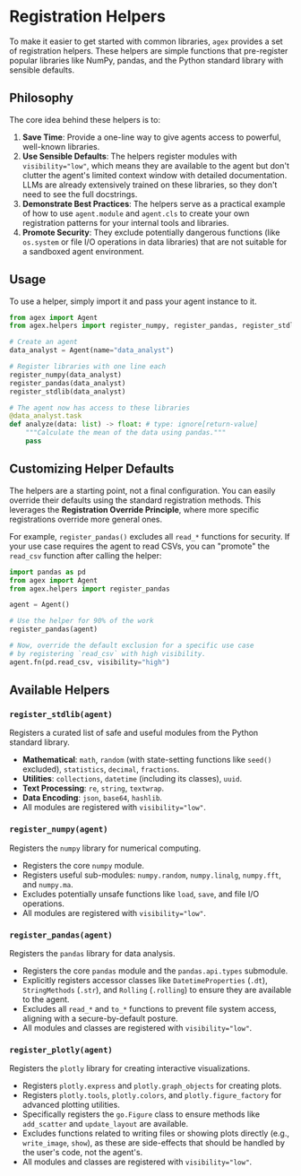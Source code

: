# Registration Helpers

To make it easier to get started with common libraries, `agex` provides a set of registration helpers. These helpers are simple functions that pre-register popular libraries like NumPy, pandas, and the Python standard library with sensible defaults.

## Philosophy

The core idea behind these helpers is to:

1.  **Save Time**: Provide a one-line way to give agents access to powerful, well-known libraries.
2.  **Use Sensible Defaults**: The helpers register modules with `visibility="low"`, which means they are available to the agent but don't clutter the agent's limited context window with detailed documentation. LLMs are already extensively trained on these libraries, so they don't need to see the full docstrings.
3.  **Demonstrate Best Practices**: The helpers serve as a practical example of how to use `agent.module` and `agent.cls` to create your own registration patterns for your internal tools and libraries.
4.  **Promote Security**: They exclude potentially dangerous functions (like `os.system` or file I/O operations in data libraries) that are not suitable for a sandboxed agent environment.

## Usage

To use a helper, simply import it and pass your agent instance to it.

```python
from agex import Agent
from agex.helpers import register_numpy, register_pandas, register_stdlib

# Create an agent
data_analyst = Agent(name="data_analyst")

# Register libraries with one line each
register_numpy(data_analyst)
register_pandas(data_analyst)
register_stdlib(data_analyst)

# The agent now has access to these libraries
@data_analyst.task
def analyze(data: list) -> float: # type: ignore[return-value]
    """Calculate the mean of the data using pandas."""
    pass
```

## Customizing Helper Defaults
The helpers are a starting point, not a final configuration. You can easily override their defaults using the standard registration methods. This leverages the **Registration Override Principle**, where more specific registrations override more general ones.

For example, `register_pandas()` excludes all `read_*` functions for security. If your use case requires the agent to read CSVs, you can "promote" the `read_csv` function after calling the helper:

```python
import pandas as pd
from agex import Agent
from agex.helpers import register_pandas

agent = Agent()

# Use the helper for 90% of the work
register_pandas(agent)

# Now, override the default exclusion for a specific use case
# by registering `read_csv` with high visibility.
agent.fn(pd.read_csv, visibility="high")
```

## Available Helpers

### `register_stdlib(agent)`

Registers a curated list of safe and useful modules from the Python standard library.

-   **Mathematical**: `math`, `random` (with state-setting functions like `seed()` excluded), `statistics`, `decimal`, `fractions`.
-   **Utilities**: `collections`, `datetime` (including its classes), `uuid`.
-   **Text Processing**: `re`, `string`, `textwrap`.
-   **Data Encoding**: `json`, `base64`, `hashlib`.
-   All modules are registered with `visibility="low"`.

### `register_numpy(agent)`

Registers the `numpy` library for numerical computing.

-   Registers the core `numpy` module.
-   Registers useful sub-modules: `numpy.random`, `numpy.linalg`, `numpy.fft`, and `numpy.ma`.
-   Excludes potentially unsafe functions like `load`, `save`, and file I/O operations.
-   All modules are registered with `visibility="low"`.

### `register_pandas(agent)`

Registers the `pandas` library for data analysis.

-   Registers the core `pandas` module and the `pandas.api.types` submodule.
-   Explicitly registers accessor classes like `DatetimeProperties` (`.dt`), `StringMethods` (`.str`), and `Rolling` (`.rolling`) to ensure they are available to the agent.
-   Excludes all `read_*` and `to_*` functions to prevent file system access, aligning with a secure-by-default posture.
-   All modules and classes are registered with `visibility="low"`.

### `register_plotly(agent)`

Registers the `plotly` library for creating interactive visualizations.

-   Registers `plotly.express` and `plotly.graph_objects` for creating plots.
-   Registers `plotly.tools`, `plotly.colors`, and `plotly.figure_factory` for advanced plotting utilities.
-   Specifically registers the `go.Figure` class to ensure methods like `add_scatter` and `update_layout` are available.
-   Excludes functions related to writing files or showing plots directly (e.g., `write_image`, `show`), as these are side-effects that should be handled by the user's code, not the agent's.
-   All modules and classes are registered with `visibility="low"`.
